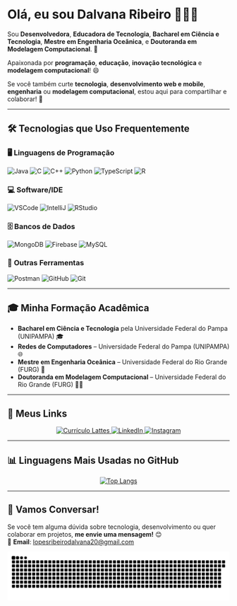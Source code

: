 # Olá, eu sou Dalvana Ribeiro 👩‍💻💚

Sou **Desenvolvedora**, **Educadora de Tecnologia**, **Bacharel em Ciência e Tecnologia**, **Mestre em Engenharia Oceânica**, e **Doutoranda em Modelagem Computacional**. 🚀

Apaixonada por **programação**, **educação**, **inovação tecnológica** e **modelagem computacional**! 😄

Se você também curte **tecnologia**, **desenvolvimento web e mobile**, **engenharia** ou **modelagem computacional**, estou aqui para compartilhar e colaborar! 🤖

---

## 🛠️ Tecnologias que Uso Frequentemente

### 🖥️ **Linguagens de Programação**
![Java](https://img.shields.io/badge/-Java-ED8B00?style=for-the-badge&logo=openjdk&logoColor=white)
![C](https://img.shields.io/badge/-C-00599C?style=for-the-badge&logo=c&logoColor=white)
![C++](https://img.shields.io/badge/-C++-00599C?style=for-the-badge&logo=cplusplus&logoColor=white)
![Python](https://img.shields.io/badge/-Python-FFD43B?style=for-the-badge&logo=python&logoColor=black)
![TypeScript](https://img.shields.io/badge/-TypeScript-3178C6?style=for-the-badge&logo=typescript&logoColor=white)
![R](https://img.shields.io/badge/-R-276DC3?style=for-the-badge&logo=r&logoColor=white)

### 💻 **Software/IDE**
![VSCode](https://img.shields.io/badge/-VSCode-007ACC?style=for-the-badge&logo=visualstudiocode&logoColor=white)
![IntelliJ](https://img.shields.io/badge/-IntelliJ-000000?style=for-the-badge&logo=intellijidea&logoColor=white)
![RStudio](https://img.shields.io/badge/-RStudio-75AADB?style=for-the-badge&logo=rstudio&logoColor=white)

### 🗄️ **Bancos de Dados**
![MongoDB](https://img.shields.io/badge/-MongoDB-47A248?style=for-the-badge&logo=mongodb&logoColor=white)
![Firebase](https://img.shields.io/badge/-Firebase-FFCA28?style=for-the-badge&logo=firebase&logoColor=white)
![MySQL](https://img.shields.io/badge/-MySQL-4479A1?style=for-the-badge&logo=mysql&logoColor=white)

### 🔧 **Outras Ferramentas**
![Postman](https://img.shields.io/badge/-Postman-FF6C37?style=for-the-badge&logo=postman&logoColor=white)
![GitHub](https://img.shields.io/badge/-GitHub-24292F?style=for-the-badge&logo=github&logoColor=white)
![Git](https://img.shields.io/badge/-Git-F05032?style=for-the-badge&logo=git&logoColor=white)

---

## 🎓 Minha Formação Acadêmica

- **Bacharel em Ciência e Tecnologia** pela Universidade Federal do Pampa (UNIPAMPA) 🎓  
- **Redes de Computadores** – Universidade Federal do Pampa (UNIPAMPA) 🌐  
- **Mestre em Engenharia Oceânica** – Universidade Federal do Rio Grande (FURG) 🌊  
- **Doutoranda em Modelagem Computacional** – Universidade Federal do Rio Grande (FURG) 🧑‍🔬  




---

## 📲 Meus Links

<div align="center">

<a href="http://lattes.cnpq.br/5489866644484228" target="_blank">
  <img src="https://img.shields.io/badge/📜%20Lattes-Visualizar%20Currículo-4CAF50?style=for-the-badge" alt="Currículo Lattes">
</a>


<a href="https://www.linkedin.com/in/ribeiro-dalvana/" target="_blank">
  <img src="https://img.shields.io/badge/🔗%20LinkedIn-Dalvana%20Ribeiro-0A66C2?style=for-the-badge&logo=linkedin&logoColor=white" alt="LinkedIn">
</a>

<a href="https://www.instagram.com/ribeirodalvanalopes/" target="_blank">
  <img src="https://img.shields.io/badge/📸%20Instagram-@dalvana.ribeiro-E4405F?style=for-the-badge&logo=instagram&logoColor=white" alt="Instagram">
</a>

</div>

---

## 📊 Linguagens Mais Usadas no GitHub

<div align="center">

[![Top Langs](https://github-readme-stats.vercel.app/api/top-langs/?username=DalvanaRibeiro&layout=compact&theme=gruvbox)](https://github.com/anuraghazra/github-readme-stats)

</div>

---

## 💬 Vamos Conversar!

Se você tem alguma dúvida sobre tecnologia, desenvolvimento ou quer colaborar em projetos, **me envie uma mensagem!** 😊  
📧 **Email**: lopesribeirodalvana20@gmail.com



<picture align="center">
  <source media="(prefers-color-scheme: dark)" srcset="https://raw.githubusercontent.com/DalvanaRibeiro/DalvanaRibeiro/output/github-contribution-grid-snake-dark.svg">
  <source media="(prefers-color-scheme: light)" srcset="https://raw.githubusercontent.com/DalvanaRibeiro/DalvanaRibeiro/output/github-contribution-grid-snake-dark.svg">
  <img align="center" alt="github contribution grid snake animation" src="https://raw.githubusercontent.com/DalvanaRibeiro/DalvanaRibeiro/output/github-contribution-grid-snake.svg">
</picture>
